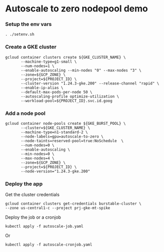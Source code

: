 # Autoscale to zero nodepool demo

### Setup the env vars
```. ./setenv.sh```

### Create a GKE cluster
```
gcloud container clusters create ${GKE_CLUSTER_NAME} \
       --machine-type=g1-small \
       --num-nodes=1 \
       --enable-autoscaling --min-nodes "0" --max-nodes "3" \
       --zone=${GCP_ZONE} \
       --project=${PROJECT_ID} \
       --cluster-version "1.24.3-gke.200" --release-channel "rapid" \
       --enable-ip-alias \
       --default-max-pods-per-node 50 \
       --autoscaling-profile optimize-utilization \
       --workload-pool=${PROJECT_ID}.svc.id.goog
```
### Add a node pool
```
gcloud container node-pools create ${GKE_BURST_POOL} \
       --cluster=${GKE_CLUSTER_NAME} \
       --machine-type=n1-standard-2 \
       --node-labels=gpu=autoscale-to-zero \
       --node-taints=reserved-pool=true:NoSchedule  \
       --num-nodes=0 \
       --enable-autoscaling \
       --min-nodes=0 \
       --max-nodes=4 \
       --zone=${GCP_ZONE} \
       --project=${PROJECT_ID} \
       --node-version="1.24.3-gke.200"
```
### Deploy the app
Get the cluster credentials 
```
gcloud container clusters get-credentials burstable-cluster \
--zone us-central1-c --project prj-gke-mt-spike
```
Deploy the job or a cronjob
```
kubectl apply -f autoscale-job.yaml
```
Or
```
kubectl apply -f autoscale-cronjob.yaml
```
